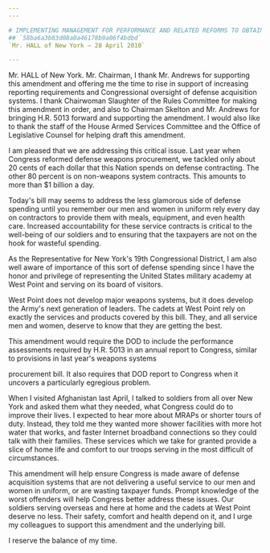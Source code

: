 ```yaml
---
---

# IMPLEMENTING MANAGEMENT FOR PERFORMANCE AND RELATED REFORMS TO OBTAIN  VALUE IN EVERY ACQUISITION ACT OF 2010
## `58ba6a3b83d08a0a46178b9a06f4bdbd`
`Mr. HALL of New York — 28 April 2010`

---
```



Mr. HALL of New York. Mr. Chairman, I thank Mr. Andrews for 
supporting this amendment and offering me the time to rise in support 
of increasing reporting requirements and Congressional oversight of 
defense acquisition systems. I thank Chairwoman Slaughter of the Rules 
Committee for making this amendment in order, and also to Chairman 
Skelton and Mr. Andrews for bringing H.R. 5013 forward and supporting 
the amendment. I would also like to thank the staff of the House Armed 
Services Committee and the Office of Legislative Counsel for helping 
draft this amendment.

I am pleased that we are addressing this critical issue. Last year 
when Congress reformed defense weapons procurement, we tackled only 
about 20 cents of each dollar that this Nation spends on defense 
contracting. The other 80 percent is on non-weapons system contracts. 
This amounts to more than $1 billion a day.

Today's bill may seems to address the less glamorous side of defense 
spending until you remember our men and women in uniform rely every day 
on contractors to provide them with meals, equipment, and even health 
care. Increased accountability for these service contracts is critical 
to the well-being of our soldiers and to ensuring that the taxpayers 
are not on the hook for wasteful spending.

As the Representative for New York's 19th Congressional District, I 
am also well aware of importance of this sort of defense spending since 
I have the honor and privilege of representing the United States 
military academy at West Point and serving on its board of visitors.

West Point does not develop major weapons systems, but it does 
develop the Army's next generation of leaders. The cadets at West Point 
rely on exactly the services and products covered by this bill. They, 
and all service men and women, deserve to know that they are getting 
the best.

This amendment would require the DOD to include the performance 
assessments required by H.R. 5013 in an annual report to Congress, 
similar to provisions in last year's weapons systems


procurement bill. It also requires that DOD report to Congress when it 
uncovers a particularly egregious problem.

When I visited Afghanistan last April, I talked to soldiers from all 
over New York and asked them what they needed, what Congress could do 
to improve their lives. I expected to hear more about MRAPs or shorter 
tours of duty. Instead, they told me they wanted more shower facilities 
with more hot water that works, and faster Internet broadband 
connections so they could talk with their families. These services 
which we take for granted provide a slice of home life and comfort to 
our troops serving in the most difficult of circumstances.

This amendment will help ensure Congress is made aware of defense 
acquisition systems that are not delivering a useful service to our men 
and women in uniform, or are wasting taxpayer funds. Prompt knowledge 
of the worst offenders will help Congress better address these issues. 
Our soldiers serving overseas and here at home and the cadets at West 
Point deserve no less. Their safety, comfort and health depend on it, 
and I urge my colleagues to support this amendment and the underlying 
bill.

I reserve the balance of my time.